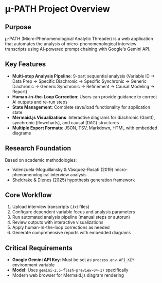 # µ-PATH Project Overview

## Purpose
µ-PATH (Micro-Phenomenological Analytic Threader) is a web application that automates the analysis of micro-phenomenological interview transcripts using AI-powered prompt chaining with Google's Gemini API.

## Key Features
- **Multi-step Analysis Pipeline**: 9-part sequential analysis (Variable ID → Data Prep → Specific Diachronic → Specific Synchronic → Generic Diachronic → Generic Synchronic → Refinement → Causal Modeling → Report)
- **Human-in-the-Loop Correction**: Users can provide guidance to correct AI outputs and re-run steps
- **State Management**: Complete save/load functionality for application state
- **Mermaid.js Visualizations**: Interactive diagrams for diachronic (Gantt), synchronic (flowcharts), and causal (DAG) structures
- **Multiple Export Formats**: JSON, TSV, Markdown, HTML with embedded diagrams

## Research Foundation
Based on academic methodologies:
- Valenzuela-Moguillansky & Vásquez-Rosati (2019) micro-phenomenological interview analysis
- Sheldrake & Dienes (2025) hypothesis generation framework

## Core Workflow
1. Upload interview transcripts (.txt files)
2. Configure dependent variable focus and analysis parameters
3. Run automated analysis pipeline (manual steps or autorun)
4. Review outputs with interactive visualizations
5. Apply human-in-the-loop corrections as needed
6. Generate comprehensive reports with embedded diagrams

## Critical Requirements
- **Google Gemini API Key**: Must be set as `process.env.API_KEY` environment variable
- **Model**: Uses `gemini-2.5-flash-preview-04-17` specifically
- Modern web browser for Mermaid.js diagram rendering